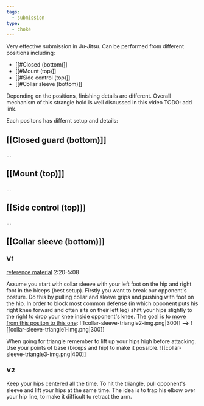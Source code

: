 ```yaml
---
tags:
  - submission
type:
  - choke
---
```

 

Very effective submission in Ju-Jitsu. 
Can be performed from different positions including:
- [[#Closed (bottom)]]
- [[#Mount (top)]]
- [[#Side control (top)]]
- [[#Collar sleeve (bottom)]]

Depending on the positions, finishing details are different. Overall mechanism of this strangle hold is well discussed in this video TODO: add link.

Each positons has differnt setup and details:

## [[Closed guard (bottom)]]
...
## [[Mount (top)]]
...
## [[Side control (top)]]
...
## [[Collar sleeve (bottom)]]

### V1
[reference material](https://www.youtube.com/watch?v=IHgdNWKK1yM&ab_channel=AbsoluteMMAStKilda-Melbourne)  2:20-5:08

Assume you start with collar sleeve with your left foot on the hip and right foot in the biceps (best setup). Firstly you want to break our opponent's posture. Do this by pulling collar and sleeve grips and pushing with foot on the hip. 
In order to block most common defense (in which opponent puts his right knee forward and often sits on their left leg) shift your hips slightly to the right to drop your knee inside opponent's knee.
The goal is to [move from this positon to this one](https://youtu.be/IHgdNWKK1yM?t=237):
![[collar-sleeve-triangle2-img.png|300]] **-->** ![[collar-sleeve-triangle1-img.png|300]]

When going for triangle remember to lift up your hips high before attacking. Use your points of base (biceps and hip) to make it possible.
![[collar-sleeve-triangle3-img.png|400]]
### V2
Keep your hips centered all the time. To hit the triangle, pull opponent's sleeve and lift your hips at the same time. The idea is to trap his elbow over your hip line, to make it difficult to retract the arm.



